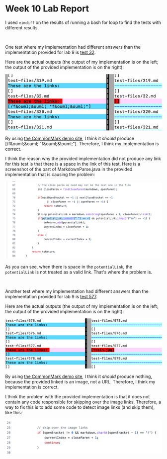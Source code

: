 # Week 10 Lab Report

I used `vimdiff` on the results of running a bash for loop to find the tests with different results.

$~$

One test where my implementation had different answers than the implementation provided for lab 9 is [test 32](https://github.com/nidhidhamnani/markdown-parser/blob/main/test-files/32.md?plain=1). 

Here are the actual outputs (the output of my implementation is on the left; the output of the provided implementation is on the right):

![image](report5-1.png)

By using [the CommonMark demo site](https://spec.commonmark.org/dingus/), I think it *should* produce [/f\&ouml;\&ouml; "f\&ouml;&\ouml;"]. Therefore, I think my implementation is correct.

I think the reason why the provided implementation did not produce any link for this test is that there is a space in the link of this test. Here is a screenshot of the part of MarkdownParse.java in the provided implementation that is causing the problem:

![image](report5-2.png)

As you can see, when there is space in the `potentialLink`, the `potentialLink` is not treated as a valid link. That's where the problem is.

$~$

Another test where my implementation had different answers than the implementation provided for lab 9 is [test 577](https://github.com/nidhidhamnani/markdown-parser/blob/main/test-files/577.md?plain=1). 

Here are the actual outputs (the output of my implementation is on the left; the output of the provided implementation is on the right):

![image](report5-3.png)

By using [the CommonMark demo site](https://spec.commonmark.org/dingus/), I think it *should* produce nothing, because the provided linked is an image, not a URL. Therefore, I think my implementation is correct.

I think the problem with the provided implementation is that it does not contain any code responsible for skipping over the image links. Therefore, a way to fix this is to add some code to detect image links (and skip them), like this:

![image](report5-4.png)